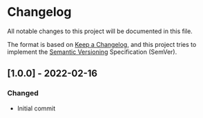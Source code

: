 # Changelog

All notable changes to this project will be documented in this file.

The format is based on [Keep a Changelog](https://keepachangelog.com/en/1.0.0/),
and this project tries to implement the [Semantic Versioning](https://semver.org/spec/v2.0.0.html) Specification (SemVer).

## [1.0.0] - 2022-02-16
### Changed
- Initial commit